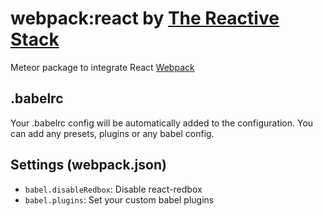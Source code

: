 # webpack:react by [The Reactive Stack](https://thereactivestack.com)
Meteor package to integrate React [Webpack](https://github.com/thereactivestack/meteor-webpack)

## .babelrc
Your .babelrc config will be automatically added to the configuration. You can add any presets, plugins or any babel config.

## Settings (webpack.json)
- `babel.disableRedbox`: Disable react-redbox
- `babel.plugins`: Set your custom babel plugins
